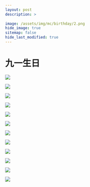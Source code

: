```yaml
---
layout: post
description: >
  
image: /assets/img/mc/birthday/2.png
hide_image: true
sitemap: false
hide_last_modified: true
---
```


# 九一生日

![](../../assets/img/mc/birthday/1.png)

![](../../assets/img/mc/birthday/2.png)

![](../../assets/img/mc/birthday/3.png)

![](../../assets/img/mc/birthday/4.png)

![](../../assets/img/mc/birthday/5.png)

![](../../assets/img/mc/birthday/6.png)

![](../../assets/img/mc/birthday/7.png)

![](../../assets/img/mc/birthday/8.png)

![](../../assets/img/mc/birthday/9.png)

![](../../assets/img/mc/birthday/10.png)

![](../../assets/img/mc/birthday/11.png)

![](../../assets/img/mc/birthday/12.png)
